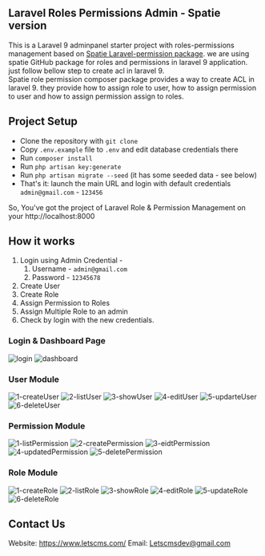 ## Laravel Roles Permissions Admin - Spatie version
This is a Laravel 9 adminpanel starter project with roles-permissions management based on [Spatie Laravel-permission package](https://github.com/spatie/laravel-permission).
we are using spatie GitHub package for roles and permissions in laravel 9 application. just follow bellow step to create acl in laravel 9.
</br>
Spatie role permission composer package provides a way to create ACL in laravel 9. they provide how to assign role to user, how to assign permission to user and how to assign permission assign to roles. 

## Project Setup
- Clone the repository with `git clone`
- Copy `.env.example` file to `.env` and edit database credentials there
- Run `composer install`
- Run `php artisan key:generate`
- Run `php artisan migrate --seed` (it has some seeded data - see below)
- That's it: launch the main URL and login with default credentials `admin@gmail.com` - `123456`

So, You've got the project of Laravel Role & Permission Management on your http://localhost:8000

## How it works
1. Login using Admin Credential -
    1. Username - `admin@gmail.com`
    1. Password - `12345678`
2. Create User
3. Create Role
4. Assign Permission to Roles
5. Assign Multiple Role to an admin
6. Check by login with the new credentials.

### Login & Dashboard Page
![login](https://user-images.githubusercontent.com/114886009/202374406-92630b22-815f-40b8-9531-b19901178ab7.png)
![dashboard](https://user-images.githubusercontent.com/114886009/202374746-b36e8495-c8d8-4c8d-a6d9-e7f6520b0304.png)

### User Module
![1-createUser](https://user-images.githubusercontent.com/114886009/202374689-177fb932-8a2c-4d4c-875a-15dc9b3796cc.png)
![2-listUser](https://user-images.githubusercontent.com/114886009/202374699-fa697813-df47-486c-990f-744af79a9fe3.png)
![3-showUser](https://user-images.githubusercontent.com/114886009/202374710-9fc1de41-e37f-4249-9019-e1cd2c7c370b.png)
![4-editUser](https://user-images.githubusercontent.com/114886009/202374715-c22cd08d-45be-46ef-b584-080a98a6c94d.png)
![5-updarteUser](https://user-images.githubusercontent.com/114886009/202374729-2f4e5781-ceea-46bd-aec7-e6ed8ba2abe0.png)
![6-deleteUser](https://user-images.githubusercontent.com/114886009/202374741-3b590675-9dd8-4377-a734-e2beb9306ed4.png)

### Permission Module
![1-listPermission](https://user-images.githubusercontent.com/114886009/202374691-60332081-ed4a-4207-ae0e-4197baac0f79.png)
![2-createPermission](https://user-images.githubusercontent.com/114886009/202374695-9ec81efe-afdd-469e-83e8-83a7c3ed954f.png)
![3-eidtPermission](https://user-images.githubusercontent.com/114886009/202374704-23f7a2e6-f547-4435-b836-cbe3ce79548c.png)
![4-updatedPermission](https://user-images.githubusercontent.com/114886009/202374717-60e163d0-e98b-4f97-a276-e7289f8cdf99.png)
![5-deletePermission](https://user-images.githubusercontent.com/114886009/202374722-a15bdc3a-e4e3-4903-b6cd-c7a41dfa7782.png)

### Role Module
![1-createRole](https://user-images.githubusercontent.com/114886009/202374686-d2b4c083-bd86-4c91-a510-3c4d107877a8.png)
![2-listRole](https://user-images.githubusercontent.com/114886009/202374697-4ce3b738-4fbb-4cd0-9e05-ed51df5348da.png)
![3-showRole](https://user-images.githubusercontent.com/114886009/202374705-2fd991c7-bba5-4418-b685-5cb82a4b837b.png)
![4-editRole](https://user-images.githubusercontent.com/114886009/202374713-f76b6475-632c-4616-97ad-399e01da71e2.png)
![5-updateRole](https://user-images.githubusercontent.com/114886009/202374732-2cd01817-bb3c-41d0-9d58-e7c7dfa74c05.png)
![6-deleteRole](https://user-images.githubusercontent.com/114886009/202374736-31aba7a1-339e-46c2-9d2a-d35c6b241e98.png)

## Contact Us
Website: https://www.letscms.com/
Email: Letscmsdev@gmail.com


